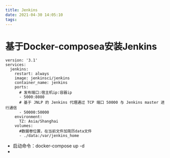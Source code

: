 ```yaml
---
title: Jenkins
date: 2021-04-30 14:05:10
tags:
---
```


# 基于Docker-composea安装Jenkins

```test
version: '3.1'
services:
  jenkins:
    restart: always
    image: jenkinsci/jenkins
    container_name: jenkins
    ports:
      # 发布端口:宿主机ip:容器ip
      - 5000:8080
      # 基于 JNLP 的 Jenkins 代理通过 TCP 端口 50000 与 Jenkins master 进行通信
      - 50000:50000
    environment:
      TZ: Asia/Shanghai
    volumes:
      #数据卷位置，在当前文件加简历data文件
      - ./data:/var/jenkins_home
```

- 启动命令：docker-compose up -d
- 
